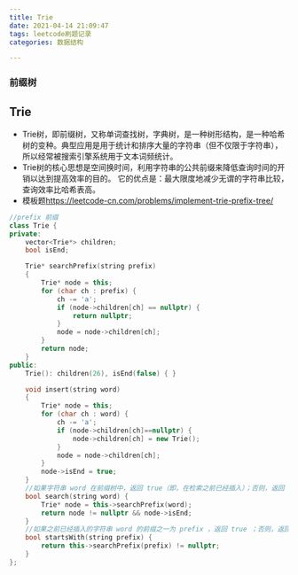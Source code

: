 ```yaml
---
title: Trie
date: 2021-04-14 21:09:47
tags: leetcode刷题记录
categories: 数据结构

---
```


### 前缀树
<!--more-->
## Trie
* Trie树，即前缀树，又称单词查找树，字典树，是一种树形结构，是一种哈希树的变种。典型应用是用于统计和排序大量的字符串（但不仅限于字符串），所以经常被搜索引擎系统用于文本词频统计。
* Trie树的核心思想是空间换时间，利用字符串的公共前缀来降低查询时间的开销以达到提高效率的目的。 它的优点是：最大限度地减少无谓的字符串比较，查询效率比哈希表高。
* 模板题<https://leetcode-cn.com/problems/implement-trie-prefix-tree/>
```c++
//prefix 前缀
class Trie {
private:
    vector<Trie*> children;
    bool isEnd;

    Trie* searchPrefix(string prefix)
    {
        Trie* node = this;
        for (char ch : prefix) {
            ch -= 'a';
            if (node->children[ch] == nullptr) {
                return nullptr;
            }
            node = node->children[ch];
        }
        return node;
    }
public:
    Trie(): children(26), isEnd(false) { }

    void insert(string word)
    {
        Trie* node = this;
        for (char ch : word) {
            ch -= 'a';
            if (node->children[ch]==nullptr) {
                node->children[ch] = new Trie();
            }
            node = node->children[ch];
        }
        node->isEnd = true;
    }
    //如果字符串 word 在前缀树中，返回 true（即，在检索之前已经插入）；否则，返回 false 。
    bool search(string word) {
        Trie* node = this->searchPrefix(word);
        return node != nullptr && node->isEnd;
    }
    //如果之前已经插入的字符串 word 的前缀之一为 prefix ，返回 true ；否则，返回 false 。
    bool startsWith(string prefix) {
        return this->searchPrefix(prefix) != nullptr;
    }
};
```
